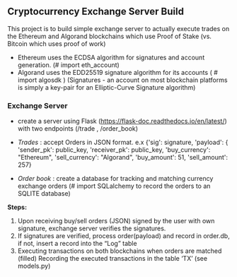

## Cryptocurrency Exchange Server Build 

This project is to build simple exchange server to actually execute trades on the Ethereum and Algorand blockchains which use Proof of Stake (vs. Bitcoin which uses proof of work)

- Ethereum uses the ECDSA algorithm for signatures and account generation. (# import eth_account) 
- Algorand uses the EDD25519 signature algorithm for its accounts ( # import algosdk )
   (Signatures - an account on most blockchain platforms is simply a key-pair for an Elliptic-Curve Signature algorithm)
   

### Exchange Server
  - create a server using Flask (https://flask-doc.readthedocs.io/en/latest/) with two endpoints (/trade , /order_book)

  - _Trades_ : accept Orders in JSON format.
      e.x  {'sig': signature,
           'payload': { 'sender_pk': public_key,
                       'receiver_pk': public_key,
                      'buy_currency': "Ethereum",
                      'sell_currency': "Algorand",
                      'buy_amount': 51,
                      'sell_amount': 257}                  

  - _Order book_ : create a database for tracking and matching currency exchange orders (# import SQLalchemy to record the orders to an SQLITE database)
    
__Steps:__ 
 1.  Upon receiving buy/sell orders (JSON) signed by the user with own signature, exchange server verifies the signatures.
 2.  If signatures are verified, process order(payload) and record in order.db, if not, insert a record into the “Log” table 
 3.  Executing transactions on both blockchains when orders are matched (filled)
     Recording the executed transactions in the table ‘TX’ (see models.py)
